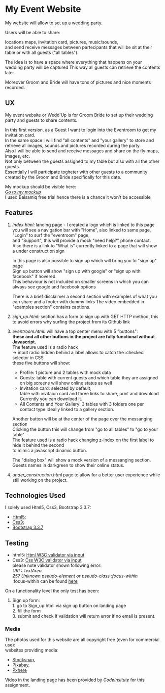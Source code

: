 # My Event Website

My website will allow to set up a wedding party.

Users will be able to share:

locations maps, invitation card, pictures, music/sounds,   
   and send receive messages between partecipants that will be sit at their table
   or with all guests ("all tables").
   
The idea is to have a space where everything that happens on your wedding party will be captured 
This way all guests can retrieve the contents later.

Moreover Groom and Bride will have tons of pictures and nice moments recorded.

## UX

My event website or Wedd'Up is for Groom Bride to set up their wedding party and guests to share contents.

In this first version, as a Guest I want to login into the Eventroom to get my invitation card.  
  In the same space I will find "all contents" and "your gallery" to store and retrieve all images, sounds and pictures 
  recorded during the party.  
  Also I will be able to send and receive messages and share on the fly maps, images, etc.   
  Not only between the guests assigned to my table but also with all the other guests.  
  Essentially I will participate togheter with other guests to a community   
  created by the Groom and Bride specifically for this date.  

My mockup should be visible here:  
*[Go to my mockup](https://balsamiq.cloud/svddr58/plz55db/r2278?f=N4IgUiBcCMA0IDkpxAYWfAMhkAhHAsjgFo4DSUA2gLoC%2BQA%3D "MyMockup")*  
I used Balsamiq free trial hence there is a chance it won't be accessible

## Features

1) _index.html:_ landing page - I created a logo which is linked to this page  
    you will see a navigation bar with "Home", also linked to same page, "Login" to surf the "eventroom" page,  
    and "Support", this will provide a mock "need help?" phone contact.   
    Also there is a link to "What is" currently linked to a page that will show a under construction sign   
    
    In this page is also possible to sign up which will bring you to "sign up" page  
    Sign up button will show "sign up with google" or "sign up with facebook" if hovered.  
    This behaviour is not included on smaller screens in which you can always see google and facebook options  
    
    There is a brief disclaimer a second section with examples of what you can share and a footer with dummy links
    The video embedded in "examples section" contains captions.  

2) *sign_up.html:* section has a form to sign up with GET HTTP method, this to avoid errors why surfing the project from its Github link   

3) _eventroom.html:_ will have a top center menu with 5 "buttons":   
    **these and all other buttons in the project are fully functional without Javascript.**  
    The feature used is a radio hack   
    -> input radio hidden behind a label allows to catch the :checked selector in CSS  
    these five buttons will show:   
    + Profile: 1 picture and 2 tables with mock data  
    + Guests: table with current guests and which table they are assigned   
            on big screens will show online status as well     
    + Invitation card: selected by default,     
        table with invitaion card and three links to share, print and download
        Currently you can download it.  
    + All Contents and Your Gallery: 3 tables with 3 folders one per contact type ideally linked to a gallery section.  
    
    Another button will be at the center of the page over the messanging section  
    Clicking the button this will change from "go to all tables" to "go to your table"  
    The feature used is a radio hack changing z-index on the first label to hide it behind the second  
    to mimic a javascript dinamic button.   
    
    The "dialog box" will show a mock version of a messanging section.   
    Guests names in darkgreen to show their online status.  
    
4) *under_construction.html* page to allow for a better user experience while still working on the project.

## Technologies Used

I solely used Html5, Css3, Bootstrap 3.3.7:

+ [Html5](https://developer.mozilla.org/en-US/docs/Web/Guide/HTML/HTML5);
+ [Css3](https://developer.mozilla.org/en-US/docs/Web/CSS/CSS3);
+ [Bootstrap 3.3.7](https://getbootstrap.com/docs/3.3/getting-started/)

## Testing

+ html5: [Html W3C validator via input](https://validator.w3.org)  
+ Css3: [Css W3C validator via input](https://jigsaw.w3.org/css-validator/validator)  
    please note validator shown following error:  
    *URI : TextArea  
    257		Unknown pseudo-element or pseudo-class :focus-within*  
    :focus-within can be found [here](https://developer.mozilla.org/en-US/docs/Web/CSS/:focus-within)

On a functionality level the only test has been:
 1. Sign up form:  
        1. go to Sign_up.html via sign up button on landing page  
        2. fill the form   
        3. submit and check if validation will return error if no email is present.

### Media

The photos used for this website are all copyright free (even for commercial use):  
websites providing media:   
+ [Stocksnap](https://stocksnap.io/),
+ [Pixabay](https://pixabay.com/),
+ [Pxhere](https://pxhere.com/)

Video in the landing page has been provided by *CodeInsitute* for this assignment.
